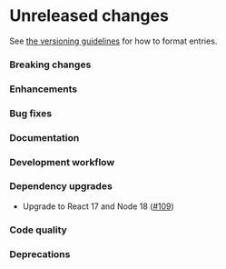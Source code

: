 # Unreleased changes

See [the versioning guidelines](VERSIONING.md) for how to format entries.

### Breaking changes

### Enhancements

### Bug fixes

### Documentation

### Development workflow

### Dependency upgrades

-   Upgrade to React 17 and Node 18 ([#109](https://github.com/FieldLevel/FieldLevelPlaybook/pull/109))

### Code quality

### Deprecations
